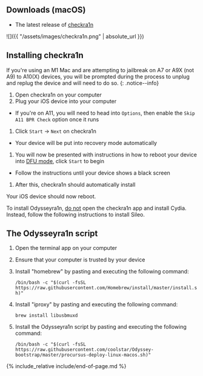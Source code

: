 ## Downloads (macOS)

- The latest release of [checkra1n](https://checkra.in)

![]({{ "/assets/images/checkra1n.png" | absolute_url }})

## Installing checkra1n

If you're using an M1 Mac and are attempting to jailbreak on A7 or A9X (not A9) to A10(X) devices, you will be prompted during the process to unplug and replug the device and will need to do so.
{: .notice--info}

1. Open checkra1n on your computer
1. Plug your iOS device into your computer
  - If you're on A11, you will need to head into `Options`, then enable the `Skip A11 BPR Check` option once it runs
1. Click `Start` -> `Next` on checkra1n
  - Your device will be put into recovery mode automatically
1. You will now be presented with instructions in how to reboot your device into [DFU mode](faq#dfu_mode), click `Start` to begin
  - Follow the instructions until your device shows a black screen
1. After this, checkra1n should automatically install

Your iOS device should now reboot.

To install Odysseyra1n, <u>do not</u> open the checkra1n app and install Cydia. Instead, follow the following instructions to install Sileo.

## The Odysseyra1n script

1. Open the terminal app on your computer
1. Ensure that your computer is trusted by your device
1. Install "homebrew" by pasting and executing the following command:

    `/bin/bash -c "$(curl -fsSL https://raw.githubusercontent.com/Homebrew/install/master/install.sh)"`
1. Install "iproxy" by pasting and executing the following command:

    `brew install libusbmuxd`
1. Install the Odysseyra1n script by pasting and executing the following command:

    `/bin/bash -c "$(curl -fsSL https://raw.githubusercontent.com/coolstar/Odyssey-bootstrap/master/procursus-deploy-linux-macos.sh)"`

{% include_relative include/end-of-page.md %}
